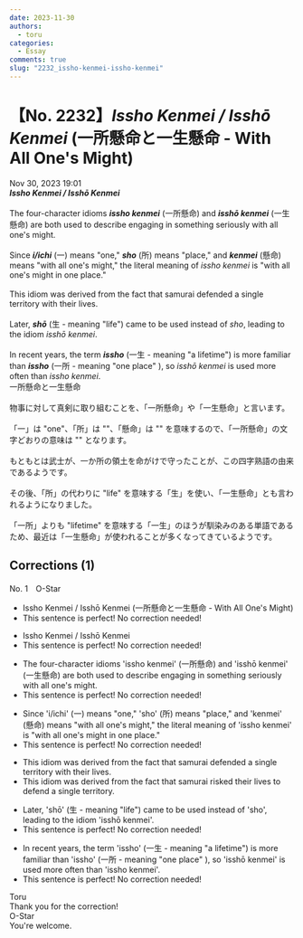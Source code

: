 ```yaml
---
date: 2023-11-30
authors:
  - toru
categories:
  - Essay
comments: true
slug: "2232_issho-kenmei-issho-kenmei"
---
```


# 【No. 2232】<strong><em>Issho Kenmei / Isshō Kenmei</strong></em> (一所懸命と一生懸命 - With All One's Might)
<div class="date">Nov 30, 2023 19:01</div>
<div id="post"><div id="body_show_ori">
<strong><em>Issho Kenmei / Isshō Kenmei</strong></em><br/><br/>The four-character idioms <strong><em>issho kenmei</em></strong> (一所懸命) and <strong><em>isshō kenmei</em></strong> (一生懸命) are both used to describe engaging in something seriously with all one's might.<br/><br/>Since <strong><em>i/ichi</em></strong> (一) means "one," <strong><em>sho</em></strong> (所) means "place," and <strong><em>kenmei</em></strong> (懸命) means "with all one's might," the literal meaning of <em>issho kenmei</em> is "with all one's might in one place."<br/><br/>This idiom was derived from the fact that samurai defended a single territory with their lives.<br/><br/>Later, <strong><em>shō</em></strong> (生 - meaning "life") came to be used instead of <em>sho</em>, leading to the idiom <em>isshō kenmei</em>.<br/><br/>In recent years, the term <strong><em>issho</em></strong> (一生 - meaning "a lifetime") is more familiar than <strong><em>issho</em></strong> (一所 - meaning "one place" ), so <em>isshō kenmei</em> is used more often than <em>issho kenmei</em>.
</div></div>

<!-- more -->

<div id="post_ja"><div id="body_show_mo">
一所懸命と一生懸命<br/><br/>物事に対して真剣に取り組むことを、「一所懸命」や「一生懸命」と言います。<br/><br/>「一」は "one"、「所」は ""、「懸命」は "" を意味するので、「一所懸命」の文字どおりの意味は "" となります。<br/><br/>もともとは武士が、一か所の領土を命がけで守ったことが、この四字熟語の由来であるようです。<br/><br/>その後、「所」の代わりに "life" を意味する「生」を使い、「一生懸命」とも言われるようになりました。<br/><br/>「一所」よりも "lifetime" を意味する「一生」のほうが馴染みのある単語であるため、最近は「一生懸命」が使われることが多くなってきているようです。
</div></div>

## Corrections (1)
<div id="block"><div class="first_name"> No. 1　<span class="just_name">O-Star</span></div><div id="block2">
<ul class="correction_field">
<li class="incorrect">Issho Kenmei / Isshō Kenmei (一所懸命と一生懸命 - With All One's Might)</li>
<li class="corrected perfect">This sentence is perfect! No correction needed!</li>
</ul>
<ul class="correction_field">
<li class="incorrect">Issho Kenmei / Isshō Kenmei</li>
<li class="corrected perfect">This sentence is perfect! No correction needed!</li>
</ul>
<ul class="correction_field">
<li class="incorrect">The four-character idioms 'issho kenmei' (一所懸命) and 'isshō kenmei' (一生懸命) are both used to describe engaging in something seriously with all one's might.</li>
<li class="corrected perfect">This sentence is perfect! No correction needed!</li>
</ul>
<ul class="correction_field">
<li class="incorrect">Since 'i/ichi' (一) means "one," 'sho' (所) means "place," and 'kenmei' (懸命) means "with all one's might," the literal meaning of 'issho kenmei' is "with all one's might in one place."</li>
<li class="corrected perfect">This sentence is perfect! No correction needed!</li>
</ul>
<ul class="correction_field">
<li class="incorrect">This idiom was derived from the fact that samurai defended a single territory with their lives.</li>
<li class="corrected correct">
This idiom was derived from the fact that samurai<span class="f_bold"> risked their lives to defend a single territory.</span>
</li>
</ul>
<ul class="correction_field">
<li class="incorrect">Later, 'shō' (生 - meaning "life") came to be used instead of 'sho', leading to the idiom 'isshō kenmei'.</li>
<li class="corrected perfect">This sentence is perfect! No correction needed!</li>
</ul>
<ul class="correction_field">
<li class="incorrect">In recent years, the term 'issho' (一生 - meaning "a lifetime") is more familiar than 'issho' (一所 - meaning "one place" ), so 'isshō kenmei' is used more often than 'issho kenmei'.</li>
<li class="corrected perfect">This sentence is perfect! No correction needed!</li>
</ul>
</div><div class="name"><span class="just_name">Toru</span><br>
Thank you for the correction!
</div>
<div class="name"><span class="just_name">O-Star</span><br>
You're welcome.
</div>
</div>
